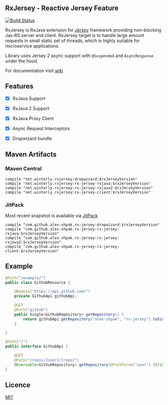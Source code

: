 ## RxJersey - Reactive Jersey Feature

[![Build Status](https://travis-ci.org/alex-shpak/rx-jersey.svg?branch=master)](https://travis-ci.org/alex-shpak/rx-jersey)

RxJersey is RxJava extension for [Jersey](https://jersey.java.net/) framework providing non-blocking Jax-RS server and client.
RxJersey target is to handle large amount requests in small static set of threads, which is highly suitable for microservice applications.

Library uses Jersey 2 async support with `@Suspended` and `AsyncResponse` under the hood.

For documentation visit [wiki](https://github.com/alex-shpak/rx-jersey/wiki)

## Features
- [x] RxJava Support
- [x] RxJava 2 Support
- [x] RxJava Proxy Client
- [x] Async Request Interceptors
- [x] Dropwizard bundle


## Maven Artifacts
### Maven Central
```
compile "net.winterly.rxjersey:dropwizard:$rxJerseyVersion"
compile "net.winterly.rxjersey:rx-jersey-rxjava:$rxJerseyVersion"
compile "net.winterly.rxjersey:rx-jersey-rxjava2:$rxJerseyVersion"
compile "net.winterly.rxjersey:rx-jersey-client:$rxJerseyVersion"
```

### JitPack
Most recent snapshot is available via [JitPack](https://jitpack.io/#alex-shpak/rx-jersey/)
```
compile "com.github.alex-shpak.rx-jersey:dropwizard:$rxJerseyVersion"
compile "com.github.alex-shpak.rx-jersey:rx-jersey-rxjava:$rxJerseyVersion"
compile "com.github.alex-shpak.rx-jersey:rx-jersey-rxjava2:$rxJerseyVersion"
compile "com.github.alex-shpak.rx-jersey:rx-jersey-client:$rxJerseyVersion"
```


## Example
```java
@Path("/example/")
public class GithubResource {

    @Remote("https://api.github.com/")
    private GithubApi githubApi;

    @GET
    @Path("github")
    public Single<GithubRepository> getRepository() {
        return githubApi.getRepository("alex-shpak", "rx-jersey").toSingle();
    }

}

@Path("/")
public interface GithubApi {

    @GET
    @Path("/repos/{user}/{repo}")
    Observable<GithubRepository> getRepository(@PathParam("user") String username, @PathParam("repo") String repo);
}

```

## Licence
[MIT](LICENCE.txt)